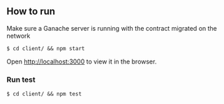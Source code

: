 ## How to run
Make sure a Ganache server is running with the contract migrated on the network
```
$ cd client/ && npm start
```
Open [http://localhost:3000](http://localhost:3000) to view it in the browser.


### Run test
```
$ cd client/ && npm test
```